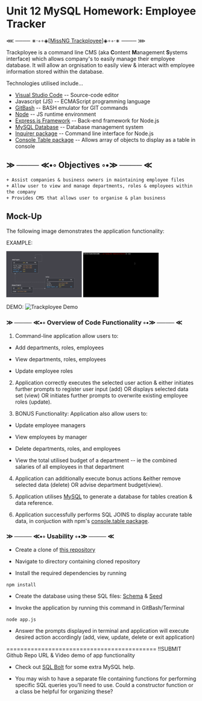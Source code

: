# Unit 12 MySQL Homework: Employee Tracker

⋘ ──── ∗⋅◦∘◈\[[MissNG Trackployee](#mock-up)\]◈∘◦⋅∗ ──── ⋙

Trackployee is a command line CMS (aka **C**ontent **M**anagement **S**ystems interface) which allows company's to easily manage their employee database. It will allow an orgnisation to easily view & interact with employee information stored within the database.

Technologies utilised include...
+ [Visual Studio Code](https://code.visualstudio.com/) -- Source-code editor
+ Javascript (JS) -- ECMAScript programming language
+ [GitBash](https://gitforwindows.org/) -- BASH emulator for GIT commands
+ [Node](https://nodejs.org/en/about/) -- JS runtime environment
+ [Express.js Framework](https://expressjs.com/) -- Back-end framework for Node.js
+ [MySQL Database](https://www.mysql.com/) -- Database management system
+ [Inquirer package](https://www.npmjs.com/package/inquirer) -- Command line interface for Node.js
+ [Console Table package](https://www.npmjs.com/package/console.table) -- Allows array of objects to display as a table in console

## ≫ ──── ≪•◦ Objectives ◦•≫ ──── ≪
```
+ Assist companies & business owners in maintaining employee files
+ Allow user to view and manage departments, roles & employees within the company
+ Provides CMS that allows user to organise & plan business
```

## Mock-Up

The following image demonstrates the application functionality:

EXAMPLE:
<p float="left">
    <img src="/Assets/schema.png" alt="Database Schema" width="200"/>
    <img src="/Assets/employee-tracker.gif" alt="Employee Tracker" width="200"/>
</p>

DEMO:
![Trackployee Demo](./assets/demoTrackployee.gif)

### ≫ ──── ≪•◦ Overview of Code Functionality ◦•≫ ──── ≪

1. Command-line application allow users to:

  * Add departments, roles, employees

  * View departments, roles, employees

  * Update employee roles

2. Application correctly executes the selected user action & either initiates further prompts to register user input (add) OR displays selected data set (view) OR initiates further prompts to overwrite existing employee roles (update).

3. BONUS Functionality: Application also allow users to:

  * Update employee managers

  * View employees by manager

  * Delete departments, roles, and employees

  * View the total utilised budget of a department -- ie the combined salaries of all employees in that department

4. Application can additionally execute bonus actions &either remove selected data (delete) OR advise department budget(view).

5. Application utilises [MySQL](https://www.mysql.com/) to generate a database for tables creation & data reference.

6. Application successfully performs SQL JOINS to display accurate table data, in conjuction with npm's [console.table package](https://www.npmjs.com/package/console.table).

### ≫ ──── ≪•◦ Usability ◦•≫ ──── ≪

* Create a clone of [this repository](https://github.com/MissNG-Git/Trackployee)

* Navigate to directory containing cloned repository

* Install the required dependencies by running
```
npm install
```

* Create the database using these SQL files: [Schema](db/schema.sql) & [Seed](db/seed.sql)

* Invoke the application by running this command in GitBash/Terminal
```
node app.js
```

* Answer the prompts displayed in terminal and application will execute desired action accordingly (add, view, update, delete or exit application)

===========================================
!!SUBMIT Github Repo URL & Video demo of app functionality

* Check out [SQL Bolt](https://sqlbolt.com/) for some extra MySQL help.

* You may wish to have a separate file containing functions for performing specific SQL queries you'll need to use. Could a constructor function or a class be helpful for organizing these?